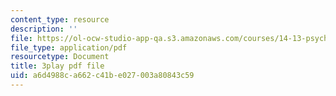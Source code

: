 ```yaml
---
content_type: resource
description: ''
file: https://ol-ocw-studio-app-qa.s3.amazonaws.com/courses/14-13-psychology-and-economics-spring-2020/a6d4988ca662c41be027003a80843c59_szy8tLyFS-Q.pdf
file_type: application/pdf
resourcetype: Document
title: 3play pdf file
uid: a6d4988c-a662-c41b-e027-003a80843c59
---
```

